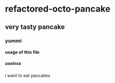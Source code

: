 # refactored-octo-pancake

## very tasty pancake

### yummi

#### usage of this file


##### useless

i want to eat pancakes
